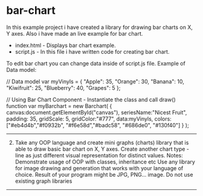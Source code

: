 # bar-chart

In this example project i have created a library for drawing bar charts on X, Y axes. 
Also i have made an live example for bar chart.

- index.html - Displays bar chart example.
- script.js - In this file i have written code for creating bar chart. 

To edit bar chart you can change data inside of script.js file. 
Example of Data model:

// Data model
var myVinyls = {
    "Apple": 35,
    "Orange": 30,
    "Banana": 10,
    "Kiwifruit": 25,
    "Blueberry": 40,
    "Grapes": 5
};

// Using Bar Chart Component - Instantiate the class and call draw() function
var myBarchart = new Barchart(
    {
        canvas:document.getElementById("canvas"),
        seriesName:"Nicest Fruit",
        padding: 35,
        gridScale: 5,
        gridColor:"#777",
        data:myVinyls,
        colors:["#eb4d4b","#f0932b", "#f6e58d","#badc58", "#686de0", "#130f40"]
    }
);

-----------------------

2. Take any OOP language and create mini graphs (charts) library that is able to draw basic bar chart on X, Y axes. Create another chart type - line as just different visual representation for distinct values. 
Notes:
Demonstrate usage of OOP with classes, inheritance etc
Use any library for image drawing and generation that works with your language of choice. Result of your program might be JPG, PNG... image. Do not use existing graph libraries 

-----------------
